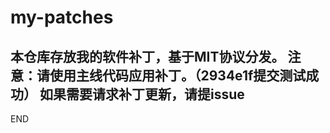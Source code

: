 # my-patches
**本仓库存放我的软件补丁，基于MIT协议分发。**
**注意：请使用主线代码应用补丁。（2934e1f提交测试成功）**
**如果需要请求补丁更新，请提issue**
---
END
